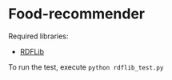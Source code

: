 # Food-recommender

Required libraries:
- [RDFLib](https://github.com/RDFLib/rdflib)

To run the test, execute `python rdflib_test.py`